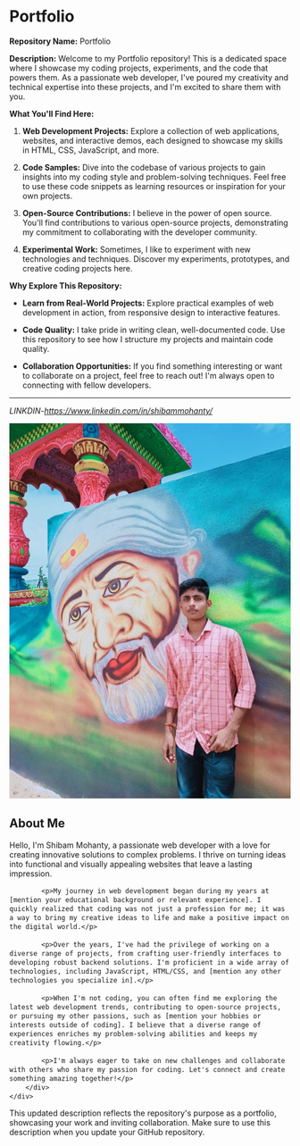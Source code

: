 # Portfolio

**Repository Name:** Portfolio

**Description:**
Welcome to my Portfolio repository! This is a dedicated space where I showcase my coding projects, experiments, and the code that powers them. As a passionate web developer, I've poured my creativity and technical expertise into these projects, and I'm excited to share them with you.

**What You'll Find Here:**

1. **Web Development Projects:** Explore a collection of web applications, websites, and interactive demos, each designed to showcase my skills in HTML, CSS, JavaScript, and more.

2. **Code Samples:** Dive into the codebase of various projects to gain insights into my coding style and problem-solving techniques. Feel free to use these code snippets as learning resources or inspiration for your own projects.

3. **Open-Source Contributions:** I believe in the power of open source. You'll find contributions to various open-source projects, demonstrating my commitment to collaborating with the developer community.

4. **Experimental Work:** Sometimes, I like to experiment with new technologies and techniques. Discover my experiments, prototypes, and creative coding projects here.

**Why Explore This Repository:**

- **Learn from Real-World Projects:** Explore practical examples of web development in action, from responsive design to interactive features.

- **Code Quality:** I take pride in writing clean, well-documented code. Use this repository to see how I structure my projects and maintain code quality.

- **Collaboration Opportunities:** If you find something interesting or want to collaborate on a project, feel free to reach out! I'm always open to connecting with fellow developers.

---

_LINKDIN-https://www.linkedin.com/in/shibammohanty/_
<!-- About Section -->
<section id="about">
    <div class="about-content">
        <div class="about-image">
            <img src="image1.jpg" alt="Shibam Mohanty">
        </div>
        <div class="about-text">
            <h2>About Me</h2>
            <p>Hello, I'm Shibam Mohanty, a passionate web developer with a love for creating innovative solutions to complex problems. I thrive on turning ideas into functional and visually appealing websites that leave a lasting impression.</p>

            <p>My journey in web development began during my years at [mention your educational background or relevant experience]. I quickly realized that coding was not just a profession for me; it was a way to bring my creative ideas to life and make a positive impact on the digital world.</p>

            <p>Over the years, I've had the privilege of working on a diverse range of projects, from crafting user-friendly interfaces to developing robust backend solutions. I'm proficient in a wide array of technologies, including JavaScript, HTML/CSS, and [mention any other technologies you specialize in].</p>

            <p>When I'm not coding, you can often find me exploring the latest web development trends, contributing to open-source projects, or pursuing my other passions, such as [mention your hobbies or interests outside of coding]. I believe that a diverse range of experiences enriches my problem-solving abilities and keeps my creativity flowing.</p>

            <p>I'm always eager to take on new challenges and collaborate with others who share my passion for coding. Let's connect and create something amazing together!</p>
        </div>
    </div>
</section>


This updated description reflects the repository's purpose as a portfolio, showcasing your work and inviting collaboration. Make sure to use this description when you update your GitHub repository.
